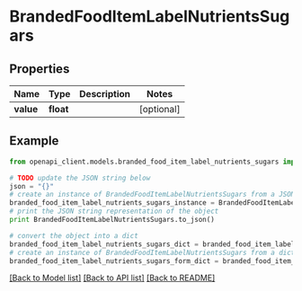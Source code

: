 # BrandedFoodItemLabelNutrientsSugars


## Properties

Name | Type | Description | Notes
------------ | ------------- | ------------- | -------------
**value** | **float** |  | [optional] 

## Example

```python
from openapi_client.models.branded_food_item_label_nutrients_sugars import BrandedFoodItemLabelNutrientsSugars

# TODO update the JSON string below
json = "{}"
# create an instance of BrandedFoodItemLabelNutrientsSugars from a JSON string
branded_food_item_label_nutrients_sugars_instance = BrandedFoodItemLabelNutrientsSugars.from_json(json)
# print the JSON string representation of the object
print BrandedFoodItemLabelNutrientsSugars.to_json()

# convert the object into a dict
branded_food_item_label_nutrients_sugars_dict = branded_food_item_label_nutrients_sugars_instance.to_dict()
# create an instance of BrandedFoodItemLabelNutrientsSugars from a dict
branded_food_item_label_nutrients_sugars_form_dict = branded_food_item_label_nutrients_sugars.from_dict(branded_food_item_label_nutrients_sugars_dict)
```
[[Back to Model list]](../README.md#documentation-for-models) [[Back to API list]](../README.md#documentation-for-api-endpoints) [[Back to README]](../README.md)


